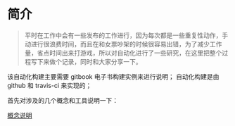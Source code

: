 
# 简介

> 平时在工作中会有一些发布的工作进行，因为每次都是一些重复性动作，手动进行很浪费时间，而且在和女票吵架的时候很容易出错，为了减少工作量，省点时间出来打游戏，所以对自动化进行了一些研究，在这里把整个过程写下来做个记录，同时和大家分享一下。

该自动化构建主要需要 gitbook 电子书构建实例来进行说明；
自动化构建是由 github 和 travis-ci 来实现的；

首先对涉及的几个概念和工具说明一下：

[概念说明](https://sharpdeng.github.io/timwk-book/pages/Introduction.html)

